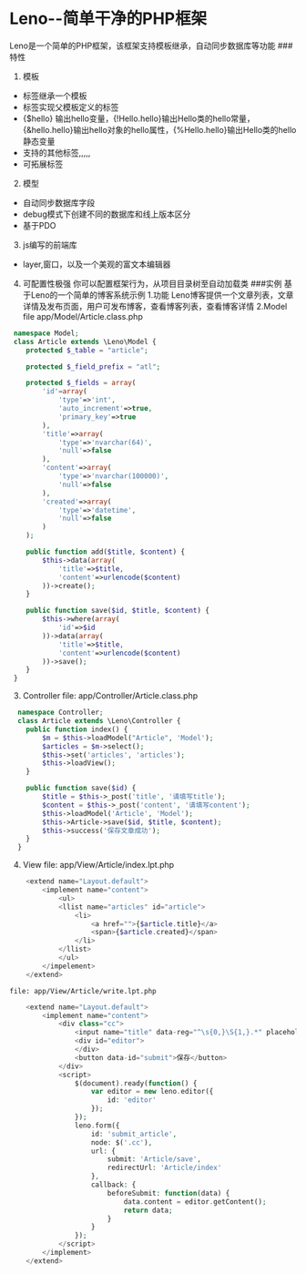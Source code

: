 Leno--简单干净的PHP框架
====
Leno是一个简单的PHP框架，该框架支持模板继承，自动同步数据库等功能
###特性
 1. 模板
  * <extend>标签继承一个模板
  * <imlement>标签实现父模板定义的<child>标签
  * {$hello} 输出hello变量，{!Hello.hello}输出Hello类的hello常量，{&hello.hello}输出hello对象的hello属性，{%Hello.hello}输出Hello类的hello静态变量
  * 支持的其他标签<llist>,<eq>,<neq>,<in>,<nin>,<dump>
  * 可拓展标签

 2. 模型
  * 自动同步数据库字段
  * debug模式下创建不同的数据库和线上版本区分
  * 基于PDO
 3. js编写的前端库
  * layer,窗口，以及一个美观的富文本编辑器
 4. 可配置性极强
  你可以配置框架行为，从项目目录树至自动加载类
###实例
基于Leno的一个简单的博客系统示例
 1.功能
  Leno博客提供一个文章列表，文章详情及发布页面，用户可发布博客，查看博客列表，查看博客详情
 2.Model
 file app/Model/Article.class.php
```php
 namespace Model;
 class Article extends \Leno\Model {
 	protected $_table = "article";

	protected $_field_prefix = "atl";

 	protected $_fields = array(
		'id'=array(
			'type'=>'int',
			'auto_increment'=>true,
			'primary_key'=>true
		),
		'title'=>array(
			'type'=>'nvarchar(64)',
			'null'=>false
		),
		'content'=>array(
			'type'=>'nvarchar(100000)',
			'null'=>false
		),
		'created'=>array(
			'type'=>'datetime',
			'null'=>false
		)
	);

	public function add($title, $content) {
		$this->data(array(
			'title'=>$title,
			'content'=>urlencode($content)
		))->create();
	}

	public function save($id, $title, $content) {
		$this->where(array(
			'id'=>$id
		))->data(array(
			'title'=>$title,
			'content'=>urlencode($content)
		))->save();
	}
 }
 ```
 3. Controller
  file: app/Controller/Article.class.php
```php
  namespace Controller;
  class Article extends \Leno\Controller {
  	public function index() {
		$m = $this->loadModel("Article", 'Model');
		$articles = $m->select();
		$this->set('articles', 'articles');
		$this->loadView();
	}

	public function save($id) {
		$title = $this->_post('title', '请填写title');
		$content = $this->_post('content', '请填写content');
		$this->loadModel('Article', 'Model');
		$this->Article->save($id, $title, $content);
		$this->success('保存文章成功');
	}
  }
  ```
 4. View
 	file: app/View/Article/index.lpt.php
```php
	<extend name="Layout.default">
		<implement name="content">
			<ul>
			<llist name="articles" id="article">
				<li>
					<a href="">{$article.title}</a>
					<span>{$article.created}</span>
				</li>
			</llist>
			</ul>
		</impelement>
	</extend>
```
	file: app/View/Article/write.lpt.php
```php
	<extend name="Layout.default">
		<implement name="content">
			<div class="cc">
				<input name="title" data-reg="^\s{0,}\S{1,}.*" placeholder="请输入文章名" />
				<div id="editor">
				</div>
				<button data-id="submit">保存</button>
			</div>
			<script>
				$(document).ready(function() {
					var editor = new leno.editor({
						id: 'editor'
					});
				});
				leno.form({
					id: 'submit_article',
					node: $('.cc'),
					url: {
						submit: 'Article/save',
						redirectUrl: 'Article/index'
					},
					callback: {
						beforeSubmit: function(data) {
							data.content = editor.getContent();
							return data;
						}
					}
				});
			</script>
		</implement>
	</extend>
```
